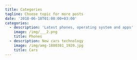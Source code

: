 ```yaml
---
title: Categories
tagline: Choose topic for more posts
date: '2018-06-18T01:00:00+03:00'
categories:
  - description: 'Latest phones, operating system and apps'
    image: /img/___2.png
    title: Phones
  - description: New cars technology
    image: /img/amg-1880381_1920.jpg
    title: Cars
---
```


